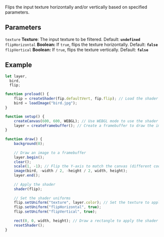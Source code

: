Flips the input texture horizontally and/or vertically based on specified parameters.

## Parameters
`texture` **Texture**: The input texture to be filtered. Default: **`undefined`**
<br>
`flipHorizontal` **Boolean:**  If `true`, flips the texture horizontally. Default: **`false`**
<br>
`flipVertical` **Boolean:**  If `true`, flips the texture vertically. Default: **`false`**

## Example
```javascript
let layer,
  bird,
  flip;

function preload() {
    flip = createShader(fip.defaultVert, fip.flip); // Load the shader
    bird = loadImage("bird.jpg");
}

function setup() {
    createCanvas(600, 600, WEBGL); // Use WEBGL mode to use the shader
    layer = createFramebuffer(); // Create a framebuffer to draw the image onto (faster p5.js version of createGraphics())
}
  
function draw() {
    background(0);
    
    // Draw an image to a framebuffer 
    layer.begin();
    clear();
    scale(1, -1); // Flip the Y-axis to match the canvas (different coordinate system in framebuffer)
    image(bird, -width / 2, -height / 2, width, height);
    layer.end();
    
    // Apply the shader
    shader(flip);
    
    // Set the shader uniforms
    flip.setUniform("texture", layer.color); // Set the texture to apply the shader to
    flip.setUniform("flipHorizontal", true);
    flip.setUniform("flipVertical", true);
    
    rect(0, 0, width, height); // Draw a rectangle to apply the shader to
    resetShader(); 
}
```